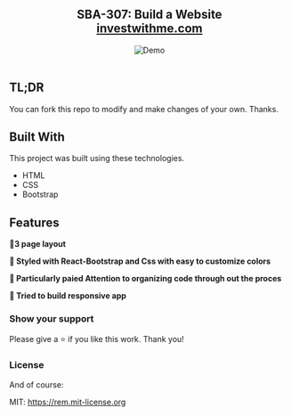 <h2 align="center">
  SBA-307: Build a Website<br/>
  <a href="https://soumyajit.vercel.app/" target="_blank">investwithme.com</a>
</h2>
<div align="center">
  <img alt="Demo" src="desktopview.gif">
</div>

<br/>

## TL;DR

You can fork this repo to modify and make changes of your own. Thanks. 

## Built With

This project was built using these technologies.

- HTML
- CSS
- Bootstrap

## Features

**📖3 page layout**

**🎨 Styled with React-Bootstrap and Css with easy to customize colors**

**🌸 Particularly paied Attention to organizing code through out the proces**

**📱 Tried to build responsive app**


### Show your support

Please give a ⭐ if you like this work. Thank you!


### License

And of course:

MIT: <https://rem.mit-license.org>
